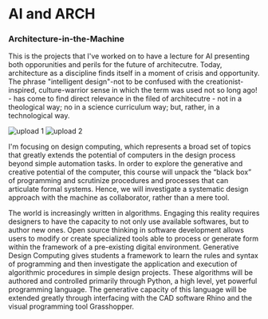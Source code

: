 # AI and ARCH
 
### Architecture-in-the-Machine

This is the projects that I've worked on to have a lecture for AI presenting both opporunities and perils for the future of architecutre.
Today, architecture as a discipline finds itself in a moment of crisis and opportunity. The phrase "intelligent design"-not to be confused with the creationist-inspired, culture-warrior sense in which the term was used not so long ago! - has come to find direct relevance in the filed of architecutre - not in a theological way; no in a science curriculum way; but, rather, in a technological way. 

![upload 1](https://user-images.githubusercontent.com/10793897/142664988-76da9d4c-f14b-49f3-8213-2480623b677d.JPG)
![upload 2](https://user-images.githubusercontent.com/10793897/142664999-46077776-114d-4607-90a1-42330688ab54.JPG)


I'm focusing on design computing, which represents a broad set of topics that greatly extends the potential of computers in the design process beyond simple automation tasks. 
In order to explore the generative and creative potential of the computer, this course will unpack the “black box” of programming and scrutinize procedures and processes that can articulate formal systems. 
Hence, we will investigate a systematic design approach with the machine as collaborator, rather than a mere tool.

The world is increasingly written in algorithms. Engaging this reality requires designers to have the capacity to not only use available softwares, but to author new ones.
Open source thinking in software development allows users to modify or create specialized tools able to process or generate form within the framework of a pre-existing digital environment. 
Generative Design Computing gives students a framework to learn the rules and syntax of programming and then investigate the application and execution of algorithmic procedures in simple 
design projects. 
These algorithms will be authored and controlled primarily through Python, a high level, yet powerful programming language. 
The generative capacity of this language will be extended greatly through interfacing with the CAD software Rhino and the visual programming tool Grasshopper. 
